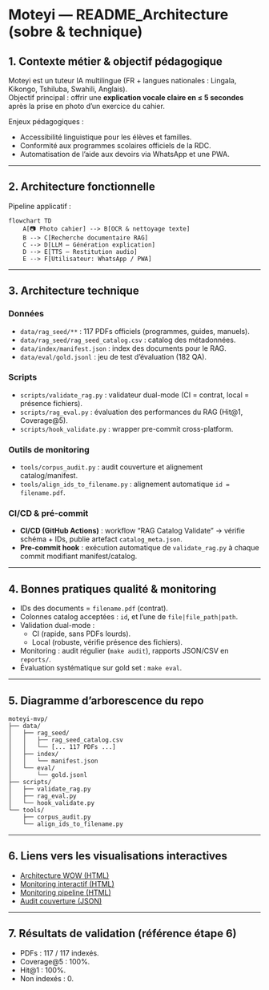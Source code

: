 # Moteyi — README_Architecture (sobre & technique)

## 1. Contexte métier & objectif pédagogique
Moteyi est un tuteur IA multilingue (FR + langues nationales : Lingala, Kikongo, Tshiluba, Swahili, Anglais).  
Objectif principal : offrir une **explication vocale claire en ≤ 5 secondes** après la prise en photo d’un exercice du cahier.  

Enjeux pédagogiques :  
- Accessibilité linguistique pour les élèves et familles.  
- Conformité aux programmes scolaires officiels de la RDC.  
- Automatisation de l’aide aux devoirs via WhatsApp et une PWA.  

---

## 2. Architecture fonctionnelle
Pipeline applicatif :  
```mermaid
flowchart TD
    A[📷 Photo cahier] --> B[OCR & nettoyage texte]
    B --> C[Recherche documentaire RAG]
    C --> D[LLM — Génération explication]
    D --> E[TTS — Restitution audio]
    E --> F[Utilisateur: WhatsApp / PWA]
```

---

## 3. Architecture technique

### Données
- `data/rag_seed/**` : 117 PDFs officiels (programmes, guides, manuels).  
- `data/rag_seed/rag_seed_catalog.csv` : catalog des métadonnées.  
- `data/index/manifest.json` : index des documents pour le RAG.  
- `data/eval/gold.jsonl` : jeu de test d’évaluation (182 QA).  

### Scripts
- `scripts/validate_rag.py` : validateur dual-mode (CI = contrat, local = présence fichiers).  
- `scripts/rag_eval.py` : évaluation des performances du RAG (Hit@1, Coverage@5).  
- `scripts/hook_validate.py` : wrapper pre-commit cross-platform.  

### Outils de monitoring
- `tools/corpus_audit.py` : audit couverture et alignement catalog/manifest.  
- `tools/align_ids_to_filename.py` : alignement automatique `id = filename.pdf`.  

### CI/CD & pré-commit
- **CI/CD (GitHub Actions)** : workflow “RAG Catalog Validate” → vérifie schéma + IDs, publie artefact `catalog_meta.json`.  
- **Pre-commit hook** : exécution automatique de `validate_rag.py` à chaque commit modifiant manifest/catalog.  

---

## 4. Bonnes pratiques qualité & monitoring
- IDs des documents = `filename.pdf` (contrat).  
- Colonnes catalog acceptées : `id`, et l’une de `file|file_path|path`.  
- Validation dual-mode :  
  - CI (rapide, sans PDFs lourds).  
  - Local (robuste, vérifie présence des fichiers).  
- Monitoring : audit régulier (`make audit`), rapports JSON/CSV en `reports/`.  
- Évaluation systématique sur gold set : `make eval`.  

---

## 5. Diagramme d’arborescence du repo
```text
moteyi-mvp/
├── data/
│   ├── rag_seed/
│   │   ├── rag_seed_catalog.csv
│   │   └── [... 117 PDFs ...]
│   ├── index/
│   │   └── manifest.json
│   └── eval/
│       └── gold.jsonl
├── scripts/
│   ├── validate_rag.py
│   ├── rag_eval.py
│   └── hook_validate.py
└── tools/
    ├── corpus_audit.py
    └── align_ids_to_filename.py
```

---

## 6. Liens vers les visualisations interactives
- [Architecture WOW (HTML)](moteyi-architecture-wow.html)  
- [Monitoring interactif (HTML)](moteyi_monitoring_architecture_interactive_html.html)  
- [Monitoring pipeline (HTML)](moteyi-monitoring-architecture.html)  
- [Audit couverture (JSON)](reports/corpus_audit_report.json)  

---

## 7. Résultats de validation (référence étape 6)
- PDFs : 117 / 117 indexés.  
- Coverage@5 : 100%.  
- Hit@1 : 100%.  
- Non indexés : 0.